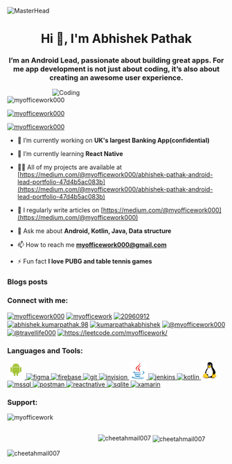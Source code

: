 ![MasterHead](https://1.bp.blogspot.com/-7A4WynwLsMw/XbBpCXG8fHI/AAAAAAAAMt4/uOa1bpLskYgrwGbllhSu2SDj_Mig8SXJQCLcBGAsYHQ/s1600/2000_600px.gif)
<h1 align="center">Hi 👋, I'm Abhishek Pathak</h1>
<h3 align="center">I’m an Android Lead, passionate about building great apps. For me app development is not just about coding, it’s also about creating an awesome user experience.</h3>
<img align="right" alt="Coding" width="400" src="https://cdn.dribbble.com/users/1162077/screenshots/3848914/programmer.gif">

<p align="left"> <img src="https://komarev.com/ghpvc/?username=myofficework000&label=Profile%20views&color=0e75b6&style=flat" alt="myofficework000" /> </p>

<p align="left"> <a href="https://github.com/ryo-ma/github-profile-trophy"><img src="https://github-profile-trophy.vercel.app/?username=myofficework000" alt="myofficework000" /></a> </p>

<p align="left"> <a href="https://twitter.com/myofficework000" target="blank"><img src="https://img.shields.io/twitter/follow/myofficework000?logo=twitter&style=for-the-badge" alt="myofficework000" /></a> </p>

- 🔭 I’m currently working on **UK's largest Banking App(confidential)**

- 🌱 I’m currently learning **React Native**

- 👨‍💻 All of my projects are available at [https://medium.com/@myofficework000/abhishek-pathak-android-lead-portfolio-47d4b5ac083b](https://medium.com/@myofficework000/abhishek-pathak-android-lead-portfolio-47d4b5ac083b)

- 📝 I regularly write articles on [https://medium.com/@myofficework000](https://medium.com/@myofficework000)

- 💬 Ask me about **Android, Kotlin, Java, Data structure**

- 📫 How to reach me **myofficework000@gmail.com**

- ⚡ Fun fact **I love PUBG and table tennis games**

### Blogs posts
<!-- BLOG-POST-LIST:START -->
<!-- BLOG-POST-LIST:END -->

<h3 align="left">Connect with me:</h3>
<p align="left">
<a href="https://twitter.com/myofficework000" target="blank"><img align="center" src="https://raw.githubusercontent.com/rahuldkjain/github-profile-readme-generator/master/src/images/icons/Social/twitter.svg" alt="myofficework000" height="30" width="40" /></a>
<a href="https://linkedin.com/in/myofficework" target="blank"><img align="center" src="https://raw.githubusercontent.com/rahuldkjain/github-profile-readme-generator/master/src/images/icons/Social/linked-in-alt.svg" alt="myofficework" height="30" width="40" /></a>
<a href="https://stackoverflow.com/users/20960912" target="blank"><img align="center" src="https://raw.githubusercontent.com/rahuldkjain/github-profile-readme-generator/master/src/images/icons/Social/stack-overflow.svg" alt="20960912" height="30" width="40" /></a>
<a href="https://fb.com/abhishek.kumarpathak.98" target="blank"><img align="center" src="https://raw.githubusercontent.com/rahuldkjain/github-profile-readme-generator/master/src/images/icons/Social/facebook.svg" alt="abhishek.kumarpathak.98" height="30" width="40" /></a>
<a href="https://instagram.com/kumarpathakabhishek" target="blank"><img align="center" src="https://raw.githubusercontent.com/rahuldkjain/github-profile-readme-generator/master/src/images/icons/Social/instagram.svg" alt="kumarpathakabhishek" height="30" width="40" /></a>
<a href="https://medium.com/@myofficework000" target="blank"><img align="center" src="https://raw.githubusercontent.com/rahuldkjain/github-profile-readme-generator/master/src/images/icons/Social/medium.svg" alt="@myofficework000" height="30" width="40" /></a>
<a href="https://www.youtube.com/c/@travellife000" target="blank"><img align="center" src="https://raw.githubusercontent.com/rahuldkjain/github-profile-readme-generator/master/src/images/icons/Social/youtube.svg" alt="@travellife000" height="30" width="40" /></a>
<a href="https://www.leetcode.com/https://leetcode.com/myofficework/" target="blank"><img align="center" src="https://raw.githubusercontent.com/rahuldkjain/github-profile-readme-generator/master/src/images/icons/Social/leet-code.svg" alt="https://leetcode.com/myofficework/" height="30" width="40" /></a>
</p>

<h3 align="left">Languages and Tools:</h3>
<p align="left"> <a href="https://developer.android.com" target="_blank" rel="noreferrer"> <img src="https://raw.githubusercontent.com/devicons/devicon/master/icons/android/android-original-wordmark.svg" alt="android" width="40" height="40"/> </a> <a href="https://www.figma.com/" target="_blank" rel="noreferrer"> <img src="https://www.vectorlogo.zone/logos/figma/figma-icon.svg" alt="figma" width="40" height="40"/> </a> <a href="https://firebase.google.com/" target="_blank" rel="noreferrer"> <img src="https://www.vectorlogo.zone/logos/firebase/firebase-icon.svg" alt="firebase" width="40" height="40"/> </a> <a href="https://git-scm.com/" target="_blank" rel="noreferrer"> <img src="https://www.vectorlogo.zone/logos/git-scm/git-scm-icon.svg" alt="git" width="40" height="40"/> </a> <a href="https://www.invisionapp.com/" target="_blank" rel="noreferrer"> <img src="https://www.vectorlogo.zone/logos/invisionapp/invisionapp-icon.svg" alt="invision" width="40" height="40"/> </a> <a href="https://www.java.com" target="_blank" rel="noreferrer"> <img src="https://raw.githubusercontent.com/devicons/devicon/master/icons/java/java-original.svg" alt="java" width="40" height="40"/> </a> <a href="https://www.jenkins.io" target="_blank" rel="noreferrer"> <img src="https://www.vectorlogo.zone/logos/jenkins/jenkins-icon.svg" alt="jenkins" width="40" height="40"/> </a> <a href="https://kotlinlang.org" target="_blank" rel="noreferrer"> <img src="https://www.vectorlogo.zone/logos/kotlinlang/kotlinlang-icon.svg" alt="kotlin" width="40" height="40"/> </a> <a href="https://www.linux.org/" target="_blank" rel="noreferrer"> <img src="https://raw.githubusercontent.com/devicons/devicon/master/icons/linux/linux-original.svg" alt="linux" width="40" height="40"/> </a> <a href="https://www.microsoft.com/en-us/sql-server" target="_blank" rel="noreferrer"> <img src="https://www.svgrepo.com/show/303229/microsoft-sql-server-logo.svg" alt="mssql" width="40" height="40"/> </a> <a href="https://postman.com" target="_blank" rel="noreferrer"> <img src="https://www.vectorlogo.zone/logos/getpostman/getpostman-icon.svg" alt="postman" width="40" height="40"/> </a> <a href="https://reactnative.dev/" target="_blank" rel="noreferrer"> <img src="https://reactnative.dev/img/header_logo.svg" alt="reactnative" width="40" height="40"/> </a> <a href="https://www.sqlite.org/" target="_blank" rel="noreferrer"> <img src="https://www.vectorlogo.zone/logos/sqlite/sqlite-icon.svg" alt="sqlite" width="40" height="40"/> </a> <a href="https://dotnet.microsoft.com/apps/xamarin" target="_blank" rel="noreferrer"> <img src="https://raw.githubusercontent.com/detain/svg-logos/780f25886640cef088af994181646db2f6b1a3f8/svg/xamarin.svg" alt="xamarin" width="40" height="40"/> </a> </p>

<h3 align="left">Support:</h3>
<p><a href="https://www.buymeacoffee.com/myofficework"> <img align="left" src="https://cdn.buymeacoffee.com/buttons/v2/default-yellow.png" height="50" width="210" alt="myofficework" /></a></p><br><br>

<p><img align="left" src="https://github-readme-stats.vercel.app/api/top-langs?username=cheetahmail007&show_icons=true&locale=en&layout=compact" alt="cheetahmail007" /></p>

<p>&nbsp;<img align="center" src="https://github-readme-stats.vercel.app/api?username=cheetahmail007&show_icons=true&locale=en" alt="cheetahmail007" /></p>

<p><img align="center" src="https://github-readme-streak-stats.herokuapp.com/?user=cheetahmail007&" alt="cheetahmail007" /></p>

